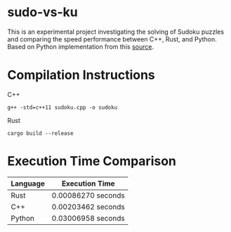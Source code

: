 # sudo-vs-ku

This is an experimental project investigating the solving of Sudoku puzzles and comparing the speed performance between C++, Rust, and Python.
Based on Python implementation from this [source](https://gist.github.com/syphh/62e6140361feb2d7196f2cb050c987b3). 

# Compilation Instructions
C++
```
g++ -std=c++11 sudoku.cpp -o sudoku
```

Rust
```
cargo build --release
```

# Execution Time Comparison
Language | Execution Time
-------- | --------------
Rust     | 0.00086270 seconds
C++      | 0.00203462 seconds
Python   | 0.03006958 seconds